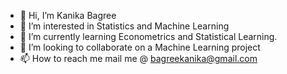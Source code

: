 - 👋 Hi, I’m Kanika Bagree
- 👀 I’m interested in Statistics and Machine Learning 
- 🌱 I’m currently learning Econometrics and Statistical Learning.
- 💞️ I’m looking to collaborate on a Machine Learning project
- 📫 How to reach me mail me @ bagreekanika@gmail.com

<!---
kanikabagree/kanikabagree is a ✨ special ✨ repository because its `README.md` (this file) appears on your GitHub profile.
You can click the Preview link to take a look at your changes.
--->
